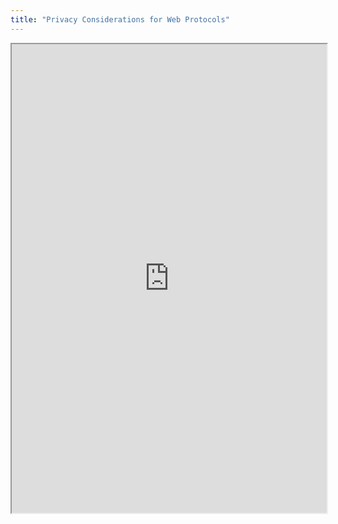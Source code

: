 ```yaml
---
title: "Privacy Considerations for Web Protocols"
---
```



<iframe height="750" width="100%" src="https://ewelton.github.io/ktest/wiki.html#Privacy%20Considerations%20for%20Web%20Protocols"></iframe>
